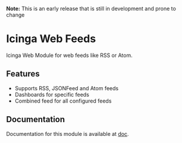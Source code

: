**Note:** This is an early release that is still in development and prone to change

# Icinga Web Feeds

Icinga Web Module for web feeds like RSS or Atom.

## Features

* Supports RSS, JSONFeed and Atom feeds
* Dashboards for specific feeds
* Combined feed for all configured feeds

## Documentation

Documentation for this module is available at [doc](doc/).
